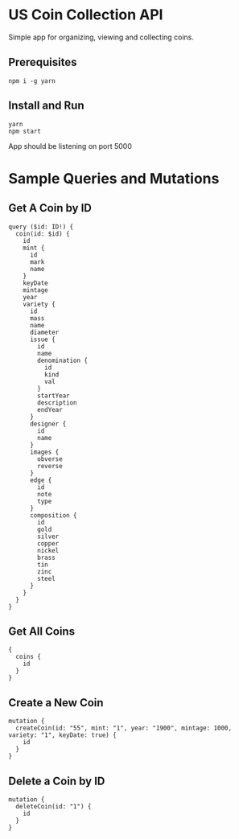 # US Coin Collection API
Simple app for organizing, viewing and collecting coins.

## Prerequisites
```
npm i -g yarn
```
## Install and Run
```
yarn
npm start
```
App should be listening on port 5000

# Sample Queries and Mutations

## Get A Coin by ID
```
query ($id: ID!) {
  coin(id: $id) {
    id
    mint {
      id
      mark
      name
    }
    keyDate
    mintage
    year
    variety {
      id
      mass
      name
      diameter
      issue {
        id
        name
        denomination {
          id
          kind
          val
        }
        startYear
        description
        endYear
      }
      designer {
        id
        name
      }
      images {
        obverse
        reverse
      }
      edge {
        id
        note
        type
      }
      composition {
        id
        gold
        silver
        copper
        nickel
        brass
        tin
        zinc
        steel
      }
    }
  }
}

```

## Get All Coins
```
{
  coins {
    id
  }
}
```

## Create a New Coin
```
mutation {
  createCoin(id: "55", mint: "1", year: "1900", mintage: 1000, variety: "1", keyDate: true) {
    id
  }
}
```

## Delete a Coin by ID
```
mutation {
  deleteCoin(id: "1") {
    id
  }
}
```